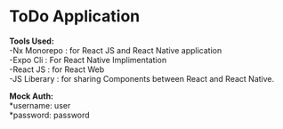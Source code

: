 # ToDo Application
  
**Tools Used:**  
-Nx Monorepo : for React JS and React Native application  
-Expo Cli : For React Native Implimentation  
-React JS : for React Web  
-JS Liberary : for sharing Components between React and React Native.  
  
**Mock Auth:**  
*username: user  
*password: password  



